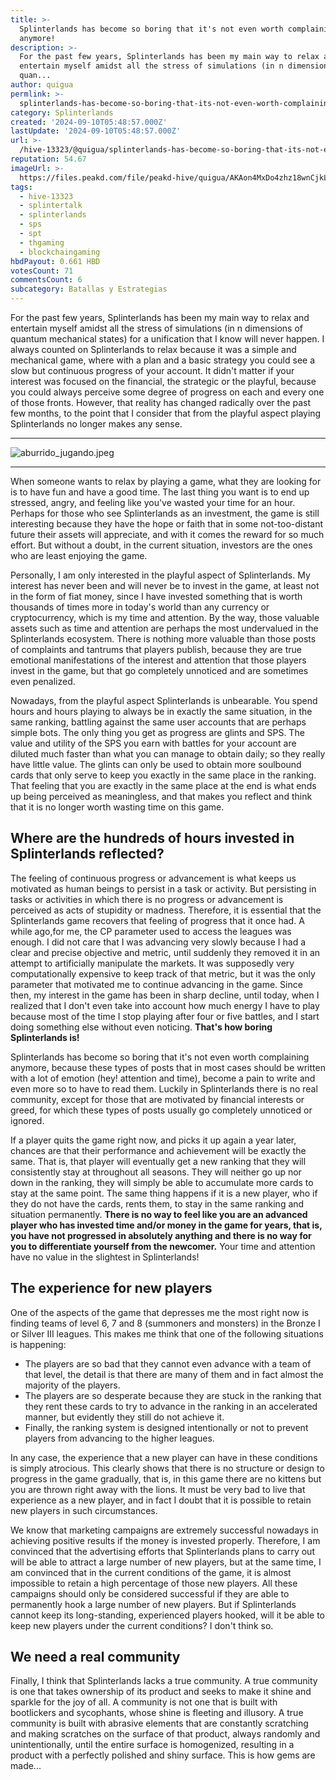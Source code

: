 ```yaml
---
title: >-
  Splinterlands has become so boring that it's not even worth complaining about
  anymore!
description: >-
  For the past few years, Splinterlands has been my main way to relax and
  entertain myself amidst all the stress of simulations (in n dimensions of
  quan...
author: quigua
permlink: >-
  splinterlands-has-become-so-boring-that-its-not-even-worth-complaining-about-anymore
category: Splinterlands
created: '2024-09-10T05:48:57.000Z'
lastUpdate: '2024-09-10T05:48:57.000Z'
url: >-
  /hive-13323/@quigua/splinterlands-has-become-so-boring-that-its-not-even-worth-complaining-about-anymore
reputation: 54.67
imageUrl: >-
  https://files.peakd.com/file/peakd-hive/quigua/AKAon4MxDo4zhz18wnCjkLwBKaAGRXQhkxw8nTiiRD2SEvQVRemcUCS6kjgVWDP.jpeg
tags:
  - hive-13323
  - splintertalk
  - splinterlands
  - sps
  - spt
  - thgaming
  - blockchaingaming
hbdPayout: 0.661 HBD
votesCount: 71
commentsCount: 6
subcategory: Batallas y Estrategias
---
```


For the past few years, Splinterlands has been my main way to relax and entertain myself amidst all the stress of simulations (in n dimensions of quantum mechanical states) for a unification that I know will never happen. I always counted on Splinterlands to relax because it was a simple and mechanical game, where with a plan and a basic strategy you could see a slow but continuous progress of your account. It didn't matter if your interest was focused on the financial, the strategic or the playful, because you could always perceive some degree of progress on each and every one of those fronts. However, that reality has changed radically over the past few months, to the point that I consider that from the playful aspect playing Splinterlands no longer makes any sense.

-----

![aburrido_jugando.jpeg](https://files.peakd.com/file/peakd-hive/quigua/AKAon4MxDo4zhz18wnCjkLwBKaAGRXQhkxw8nTiiRD2SEvQVRemcUCS6kjgVWDP.jpeg)

------



When someone wants to relax by playing a game, what they are looking for is to have fun and have a good time. The last thing you want is to end up stressed, angry, and feeling like you've wasted your time for an hour. Perhaps for those who see Splinterlands as an investment, the game is still interesting because they have the hope or faith that in some not-too-distant future their assets will appreciate, and with it comes the reward for so much effort. But without a doubt, in the current situation, investors are the ones who are least enjoying the game.

Personally, I am only interested in the playful aspect of Splinterlands. My interest has never been and will never be to invest in the game, at least not in the form of fiat money, since I have invested something that is worth thousands of times more in today's world than any currency or cryptocurrency, which is my time and attention. By the way, those valuable assets such as time and attention are perhaps the most undervalued in the Splinterlands ecosystem. There is nothing more valuable than those posts of complaints and tantrums that players publish, because they are true emotional manifestations of the interest and attention that those players invest in the game, but that go completely unnoticed and are sometimes even penalized.

Nowadays, from the playful aspect Splinterlands is unbearable. You spend hours and hours playing to always be in exactly the same situation, in the same ranking, battling against the same user accounts that are perhaps simple bots. The only thing you get as progress are glints and SPS. The value and utility of the SPS you earn with battles for your account are diluted much faster than what you can manage to obtain daily; so they really have little value. The glints can only be used to obtain more soulbound cards that only serve to keep you exactly in the same place in the ranking. That feeling that you are exactly in the same place at the end is what ends up being perceived as meaningless, and that makes you reflect and think that it is no longer worth wasting time on this game.

## Where are the hundreds of hours invested in Splinterlands reflected?

The feeling of continuous progress or advancement is what keeps us motivated as human beings to persist in a task or activity. But persisting in tasks or  activities in which there is no progress or advancement is perceived as acts of stupidity or madness. Therefore, it is essential that the Splinterlands game recovers that feeling of progress that it once had. A while ago,for me, the CP parameter used to access the leagues was enough. I did not care that I was advancing very slowly because I had a clear and precise objective and metric, until suddenly they removed it in an attempt to artificially manipulate the markets. It was supposedly very computationally expensive to keep track of that metric, but it was the only parameter that motivated me to continue advancing in the game. Since then, my interest in the game has been in sharp decline, until today, when I realized that I don't even take into account how much energy I have to play because most of the time I stop playing after four or five battles, and I start doing something else without even noticing. **That's how boring Splinterlands is!**

Splinterlands has become so boring that it's not even worth complaining anymore, because these types of posts that in most cases should be written with a lot of emotion (hey! attention and time), become a pain to write and even more so to have to read them. Luckily in Splinterlands there is no real community, except for those that are motivated by financial interests or greed, for which these types of posts usually go completely unnoticed or ignored.

If a player quits the game right now, and picks it up again a year later, chances are that their performance and achievement will be exactly the same. That is, that player will eventually get a new ranking that they will consistently stay at throughout all seasons. They will neither go up nor down in the ranking, they will simply be able to accumulate more cards to stay at the same point. The same thing happens if it is a new player, who if they do not have the cards, rents them, to stay in the same ranking and situation permanently. **There is no way to feel like you are an advanced player who has invested time and/or money in the game for years, that is, you have not progressed in absolutely anything and there is no way for you to differentiate yourself from the newcomer.** Your time and attention have no value in the slightest in Splinterlands!

## The experience for new players

One of the aspects of the game that depresses me the most right now is finding teams of level 6, 7 and 8 (summoners and monsters) in the Bronze I or Silver III leagues. This makes me think that one of the following situations is happening:
- The players are so bad that they cannot even advance with a team of that level, the detail is that there are many of them and in fact almost the majority of the players.
- The players are so desperate because they are stuck in the ranking that they rent these cards to try to advance in the ranking in an accelerated manner, but evidently they still do not achieve it.
- Finally, the ranking system is designed intentionally or not to prevent players from advancing to the higher leagues.

In any case, the experience that a new player can have in these conditions is simply atrocious. This clearly shows that there is no structure or design to progress in the game gradually, that is, in this game there are no kittens but you are thrown right away with the lions. It must be very bad to live that experience as a new player, and in fact I doubt that it is possible to retain new players in such circumstances.

We know that marketing campaigns are extremely successful nowadays in achieving positive results if the money is invested properly. Therefore, I am convinced that the advertising efforts that Splinterlands plans to carry out will be able to attract a large number of new players, but at the same time, I am convinced that in the current conditions of the game, it is almost impossible to retain a high percentage of those new players. All these campaigns should only be considered successful if they are able to permanently hook a large number of new players. But if Splinterlands cannot keep its long-standing, experienced players hooked, will it be able to keep new players under the current conditions? I don't think so.

## We need a real community

Finally, I think that Splinterlands lacks a true community. A true community is one that takes ownership of its product and seeks to make it shine and sparkle for the joy of all. A community is not one that is built with bootlickers and sycophants, whose shine is fleeting and illusory. A true community is built with abrasive elements that are constantly scratching and making scratches on the surface of that product, always randomly and unintentionally, until the entire surface is homogenized, resulting in a product with a perfectly polished and shiny surface. This is how gems are made...

